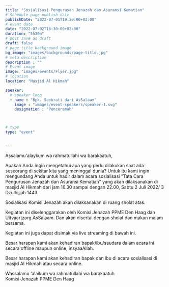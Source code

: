 ```yaml
---
title: "Sosialisasi Pengurusan Jenazah dan Asuransi Kematian"
# Schedule page publish date
publishDate: "2022-07-01T19:30:00+02:00"
# event date
date: "2022-07-02T16:30:00+02:00"
duration: "5h30m"
# post save as draft
draft: false
# page title background image
bg_image: "images/backgrounds/page-title.jpg"
# meta description
description : ""
# Event image
image: "images/events/Flyer.jpg"
# location
location: "Masjid Al Hikmah"

speaker:
  # speaker loop
  - name : "Bpk. Soebrati dari AsSalaam"
    image : "images/event-speakers/speaker-1.svg"
    designation : "Penceramah"



# type
type: "event"


---
```


Assalamu'alaykum wa rahmatullahi wa barakaatuh,

Apakah Anda ingin mengetahui apa yang perlu dilakukan saat ada seseorang di sekitar kita yang meninggal dunia? 
Untuk itu kami ingin mengundang Anda untuk hadir dalam acara sosialisasi "Tata Cara Pengurusan Jenazah dan Asuransi Kematian" yang akan dilaksanakan di masjid Al Hikmah dari jam 16.30 sampai dengan 22.00, Sabtu 2 Juli 2022/ 3 Dzulhijjah 1443.

Sosialisasi Komisi Jenazah akan dilaksanakan di ruang sholat atas.

Kegiatan ini diselenggarakan oleh Komisi Jenazah PPME Den Haag dan Uitvaartzorg AsSalaam. 
Dan akan disertai dengan sholat dan makan malam bersama.

Kegiatan ini juga dapat disimak via live streaming di bawah ini.

Besar harapan kami akan kehadiran bapak/ibu/saudara dalam acara ini secara offline maupun online, insyaaAllah.

Besar harapan kami akan kehadiran bapak dan ibu di acara sosialisasi di masjid Al Hikmah atau secara online.

Wassalamu ‘alaikum wa rahmatullahi wa barakaatuh<br/>
Komisi Jenazah PPME Den Haag
